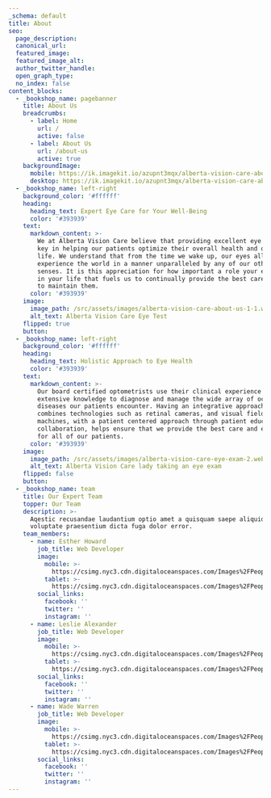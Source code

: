 ```yaml
---
_schema: default
title: About
seo:
  page_description:
  canonical_url:
  featured_image:
  featured_image_alt:
  author_twitter_handle:
  open_graph_type:
  no_index: false
content_blocks:
  - _bookshop_name: pagebanner
    title: About Us
    breadcrumbs:
      - label: Home
        url: /
        active: false
      - label: About Us
        url: /about-us
        active: true
    backgroundImage:
      mobile: https://ik.imagekit.io/azupnt3mqx/alberta-vision-care-about-us.webp
      desktop: https://ik.imagekit.io/azupnt3mqx/alberta-vision-care-about-us.webp
  - _bookshop_name: left-right
    background_color: '#ffffff'
    heading:
      heading_text: Expert Eye Care for Your Well-Being
      color: '#393939'
    text:
      markdown_content: >-
        We at Alberta Vision Care believe that providing excellent eye care is
        key in helping our patients optimize their overall health and quality of
        life. We understand that from the time we wake up, our eyes allow us to
        experience the world in a manner unparalleled by any of our other
        senses. It is this appreciation for how important a role your eyes play
        in your life that fuels us to continually provide the best care we can
        to maintain them.
      color: '#393939'
    image:
      image_path: /src/assets/images/alberta-vision-care-about-us-1-1.webp
      alt_text: Alberta Vision Care Eye Test
    flipped: true
    button:
  - _bookshop_name: left-right
    background_color: '#ffffff'
    heading:
      heading_text: Holistic Approach to Eye Health
      color: '#393939'
    text:
      markdown_content: >-
        Our board certified optometrists use their clinical experience and
        extensive knowledge to diagnose and manage the wide array of ocular
        diseases our patients encounter. Having an integrative approach that
        combines technologies such as retinal cameras, and visual field
        machines, with a patient centered approach through patient education and
        collaboration, helps ensure that we provide the best care and experience
        for all of our patients.
      color: '#393939'
    image:
      image_path: /src/assets/images/alberta-vision-care-eye-exam-2.webp
      alt_text: Alberta Vision Care lady taking an eye exam
    flipped: false
    button:
  - _bookshop_name: team
    title: Our Expert Team
    topper: Our Team
    description: >-
      Aqestic recusandae laudantium optio amet a quisquam saepe aliquid,
      voluptate praesentium dicta fuga dolor error.
    team_members:
      - name: Esther Howard
        job_title: Web Developer
        image:
          mobile: >-
            https://csimg.nyc3.cdn.digitaloceanspaces.com/Images%2FPeople%2Fperson4.jpg
          tablet: >-
            https://csimg.nyc3.cdn.digitaloceanspaces.com/Images%2FPeople%2Fperson4.jpg
        social_links:
          facebook: ''
          twitter: ''
          instagram: ''
      - name: Leslie Alexander
        job_title: Web Developer
        image:
          mobile: >-
            https://csimg.nyc3.cdn.digitaloceanspaces.com/Images%2FPeople%2Fperson2.jpg
          tablet: >-
            https://csimg.nyc3.cdn.digitaloceanspaces.com/Images%2FPeople%2Fperson2.jpg
        social_links:
          facebook: ''
          twitter: ''
          instagram: ''
      - name: Wade Warren
        job_title: Web Developer
        image:
          mobile: >-
            https://csimg.nyc3.cdn.digitaloceanspaces.com/Images%2FPeople%2Fperson1.jpg
          tablet: >-
            https://csimg.nyc3.cdn.digitaloceanspaces.com/Images%2FPeople%2Fperson1.jpg
        social_links:
          facebook: ''
          twitter: ''
          instagram: ''
---
```

